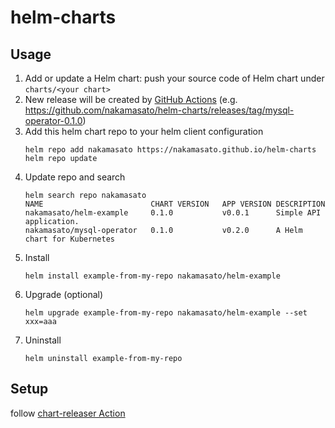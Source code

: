 # helm-charts

## Usage

1. Add or update a Helm chart: push your source code of Helm chart under `charts/<your chart>`
1. New release will be created by [GitHub Actions](https://github.com/nakamasato/helm-charts/blob/main/.github/workflows/release.yaml) (e.g. https://github.com/nakamasato/helm-charts/releases/tag/mysql-operator-0.1.0)
1. Add this helm chart repo to your helm client configuration
    ```
    helm repo add nakamasato https://nakamasato.github.io/helm-charts
    helm repo update
    ```
1. Update repo and search
    ```
    helm search repo nakamasato
    NAME                     	CHART VERSION	APP VERSION	DESCRIPTION
    nakamasato/helm-example  	0.1.0        	v0.0.1     	Simple API application.
    nakamasato/mysql-operator	0.1.0        	v0.2.0     	A Helm chart for Kubernetes
    ```
1. Install
    ```
    helm install example-from-my-repo nakamasato/helm-example
    ```
1. Upgrade (optional)
    ```
    helm upgrade example-from-my-repo nakamasato/helm-example --set xxx=aaa
    ```
1. Uninstall
    ```
    helm uninstall example-from-my-repo
    ```

## Setup

follow [chart-releaser Action](https://github.com/marketplace/actions/helm-chart-releaser#pre-requisites)
